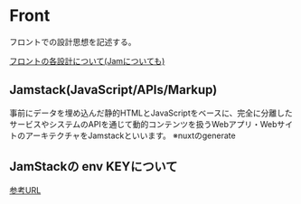 # Front

フロントでの設計思想を記述する。

[フロントの各設計について(Jamについても)](https://qiita.com/ozaki25/items/4075d03278d1fb51cc37)

## Jamstack(JavaScript/APIs/Markup)

事前にデータを埋め込んだ静的HTMLとJavaScriptをベースに、完全に分離したサービスやシステムのAPIを通じて動的コンテンツを扱うWebアプリ・WebサイトのアーキテクチャをJamstackといいます。
※nuxtのgenerate

## JamStackの env KEYについて

[参考URL](https://blog.microcms.io/nuxt-secure-api-key/)
